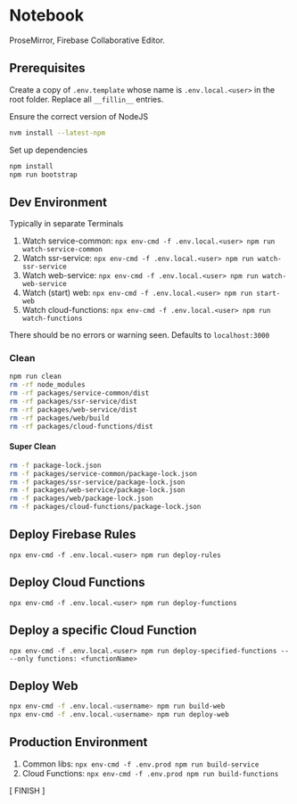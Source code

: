 # Notebook

ProseMirror, Firebase Collaborative Editor.

## Prerequisites
Create a copy of `.env.template` whose name is `.env.local.<user>` in the root folder. Replace all `__fillin__` entries.

Ensure the correct version of NodeJS

```bash
nvm install --latest-npm
```

Set up dependencies
```bash
npm install
npm run bootstrap
```

## Dev Environment

Typically in separate Terminals
1. Watch service-common:  `npx env-cmd -f .env.local.<user> npm run watch-service-common`
2. Watch ssr-service:     `npx env-cmd -f .env.local.<user> npm run watch-ssr-service`
3. Watch web-service:     `npx env-cmd -f .env.local.<user> npm run watch-web-service`
4. Watch (start) web:     `npx env-cmd -f .env.local.<user> npm run start-web`
5. Watch cloud-functions: `npx env-cmd -f .env.local.<user> npm run watch-functions`

There should be no errors or warning seen.
Defaults to `localhost:3000`

### Clean

```bash
npm run clean
rm -rf node_modules
rm -rf packages/service-common/dist
rm -rf packages/ssr-service/dist
rm -rf packages/web-service/dist
rm -rf packages/web/build
rm -rf packages/cloud-functions/dist
```

#### Super Clean

```bash
rm -f package-lock.json
rm -f packages/service-common/package-lock.json
rm -f packages/ssr-service/package-lock.json
rm -f packages/web-service/package-lock.json
rm -f packages/web/package-lock.json
rm -f packages/cloud-functions/package-lock.json
```

## Deploy Firebase Rules
`npx env-cmd -f .env.local.<user> npm run deploy-rules`

## Deploy Cloud Functions
`npx env-cmd -f .env.local.<user> npm run deploy-functions`

## Deploy a specific Cloud Function
`npx env-cmd -f .env.local.<user> npm run deploy-specified-functions -- --only functions: <functionName> `

## Deploy Web
```bash
npx env-cmd -f .env.local.<username> npm run build-web
npx env-cmd -f .env.local.<username> npm run deploy-web
```

## Production Environment

1. Common libs:     `npx env-cmd -f .env.prod npm run build-service`
2. Cloud Functions: `npx env-cmd -f .env.prod npm run build-functions`

[ FINISH ]

